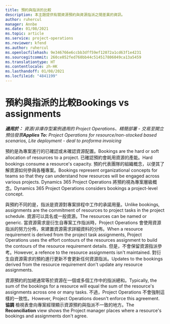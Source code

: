```yaml
---
title: 預約與指派的比較
description: 本主題提供有關資源預約與資源指派之間差異的資訊。
author: ruhercul
manager: Annbe
ms.date: 01/08/2021
ms.topic: article
ms.service: project-operations
ms.reviewer: kfend
ms.author: ruhercul
ms.openlocfilehash: 9e346766e6ccbb3dff59ef12072a1cd63f1e4231
ms.sourcegitcommit: 260ce052fed760bb44c514517806049ca13a5459
ms.translationtype: HT
ms.contentlocale: zh-HK
ms.lasthandoff: 01/08/2021
ms.locfileid: "4841199"
---
```

# <a name="bookings-vs-assignments"></a><span data-ttu-id="507f5-103">預約與指派的比較</span><span class="sxs-lookup"><span data-stu-id="507f5-103">Bookings vs assignments</span></span>

<span data-ttu-id="507f5-104">_**適用於：** 資源/非庫存型案例適用的 Project Operations、精簡部署 - 交易至開立預估發票_</span><span class="sxs-lookup"><span data-stu-id="507f5-104">_**Applies To:** Project Operations for resource/non-stocked based scenarios, Lite deployment - deal to proforma invoicing_</span></span>

<span data-ttu-id="507f5-105">預約是為專案進行的已確認或未確認資源配置。</span><span class="sxs-lookup"><span data-stu-id="507f5-105">Bookings are the hard or soft allocation of resources to a project.</span></span> <span data-ttu-id="507f5-106">已確認預約會耗用資源的產能。</span><span class="sxs-lookup"><span data-stu-id="507f5-106">Hard bookings consume a resource's capacity.</span></span> <span data-ttu-id="507f5-107">預約代表團隊的組織概念，以便其了解資源如何參與各種專案。</span><span class="sxs-lookup"><span data-stu-id="507f5-107">Bookings represent organizational concepts for teams so that they can understand how resources will be engaged across various projects.</span></span> <span data-ttu-id="507f5-108">Dynamics 365 Project Operations 將預約視為專案層級概念。</span><span class="sxs-lookup"><span data-stu-id="507f5-108">Dynamics 365 Project Operations considers bookings a project-level concept.</span></span> 

<span data-ttu-id="507f5-109">與預約不同的是，指派是資源對專案排程中工作的承諾用量。</span><span class="sxs-lookup"><span data-stu-id="507f5-109">Unlike bookings, assignments are the commitment of resources to project tasks in the project schedule.</span></span> <span data-ttu-id="507f5-110">資源可以具名或一般資源。</span><span class="sxs-lookup"><span data-stu-id="507f5-110">The resources can be named or generic.</span></span>  <span data-ttu-id="507f5-111">當資源需求是衍生自專案工作指派時，Project Operations 會使用資源指派的努力分佈，來建置資源需求詳細資料的分佈。</span><span class="sxs-lookup"><span data-stu-id="507f5-111">When a resource requirement is derived from the project task assignments, Project Operations uses the effort contours of the resources assignment to build the contours of the resource requirement details.</span></span> <span data-ttu-id="507f5-112">但是，不會保留資源指派參考。</span><span class="sxs-lookup"><span data-stu-id="507f5-112">However, a refence to the resource assignments isn't maintained.</span></span> <span data-ttu-id="507f5-113">對衍生自資源需求的預約進行更新不會更新任何資源指派。</span><span class="sxs-lookup"><span data-stu-id="507f5-113">Updates to the bookings derived from the resource requirement don't update any resource assignments.</span></span>

<span data-ttu-id="507f5-114">資源預約的加總通常等於資源在一個或多個工作中的指派總和。</span><span class="sxs-lookup"><span data-stu-id="507f5-114">Typically, the sum of the bookings for a resource will equal the sum of the resource's assignments across one or many tasks.</span></span> <span data-ttu-id="507f5-115">不過，Project Operations 不會強制這樣的一致性。</span><span class="sxs-lookup"><span data-stu-id="507f5-115">However, Project Operations doesn't enforce this agreement.</span></span> <span data-ttu-id="507f5-116">**協調** 檢視表會向專案經理顯示資源預約與指派不一致的地方。</span><span class="sxs-lookup"><span data-stu-id="507f5-116">The **Reconciliation** view shows the Project manager places where a resource's bookings and assignments don't agree.</span></span>


